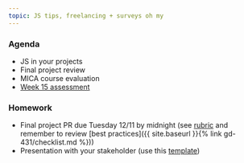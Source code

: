 ```yaml
---
topic: JS tips, freelancing + surveys oh my
---
```


### Agenda

- JS in your projects
- Final project review
- MICA course evaluation
- [Week 15 assessment](https://goo.gl/forms/fKqyXOuRFEiBJtio1)

### Homework

- Final project PR due Tuesday 12/11 by midnight (see [rubric](https://docs.google.com/spreadsheets/d/1GtCEtje9Erxfs3quKEUiOVBVL0BPXFDLumgOeGAPt8Y/edit?usp=sharing) and remember to review [best practices]({{ site.baseurl }}{% link gd-431/checklist.md %}))
- Presentation with your stakeholder (use this [template](https://drive.google.com/drive/folders/1X5h8HKxCGxm7xnv8_BngVhSMJ7bpucR_?usp=sharing))
